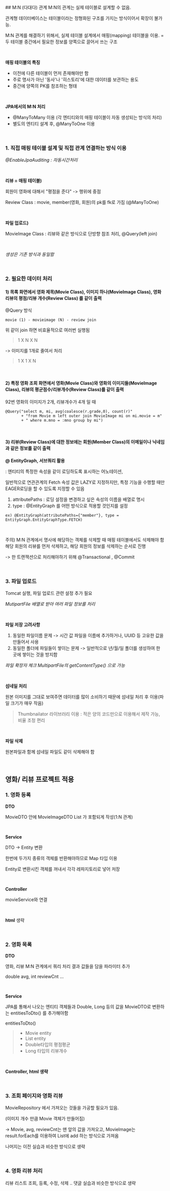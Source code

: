 <br/>
## M:N (다대다) 관계 
M:N의 관계는 실제 테이블로 설계할 수 없음.


관계형 데이터베이스는 테이블이라는 정형화된 구조를 가지는 방식이어서 확장이 불가능.


M:N 관계를 해결하기 위해서, 실제 테이블 설계에서 매핑(mapping) 테이블을 이용.
= 두 테이블 중간에서 필요한 정보를 양쪽으로 끌어서 쓰는 구조

<br/>

****매핑 테이블의 특징**** 
- 이전에 다른 테이블이 먼저 존재해야만 함
- 주로 명사가 아닌 '동사'나 '히스토리'에 대한 데이터를 보관하는 용도
- 중간에 양쪽의 PK를 참조하는 형태

<br/>

****JPA에서의 M:N 처리****
* @ManyToMany 이용 (각 엔티티와의 매핑 테이블이 자동 생성되는 방식의 처리)
* 별도의 엔티티 설계 후, @ManyToOne 이용

<br/>

### 1. 직접 매핑 테이블 설계 및 직접 관계 연결하는 방식 이용
*@EnableJpaAuditing : 자동시간처리*

<br/>

****리뷰 = 매핑 테이블)****

회원이 영화에 대해서 "평점을 준다" -> 행위에 중점

Review Class : movie, member(영화, 회원)의 pk를 fk로 가짐 (@ManyToOne)

<br/>

****파일 업로드)****

MovieImage Class : 리뷰와 같은 방식으로 단방향 참조 처리, @Query(left join)

<br/>

*생성은 기존 방식과 동일함*

<br/>

### 2. 필요한 데이터 처리
#### 1) 목록 화면에서 영화 제목(Movie Class), 이미지 하나(MovieImage Class), 영화 리뷰의 평점/리뷰 개수(Review Class) 를 같이 출력


@Query 방식 
```
movie (1) - movieimage (N) - review join
```


위 같이 join 하면 비효율적으로 여러번 실행됨
> 1 X N X N 


-> 이미지를 1개로 줄여서 처리
> 1 X 1 X N 

<br/>

#### 2) 특정 영화 조회 화면에서 영화(Movie Class)와 영화의 이미지들(MovieImage Class), 리뷰의 평균점수/리뷰개수(Review Class)를 같이 출력

92번 영화의 이미지가 2개, 리뷰개수가 4개 일 때
```
@Query("select m, mi, avg(coalesce(r.grade,0), count(r)" 
       + "from Movie m left outer join MovieImage mi on mi.movie = m" 
       + " where m.mno = :mno group by mi")
```

<br/>

#### 3) 리뷰(Review Class)에 대한 정보에는 회원(Member Class)의 이메일이나 닉네임과 같은 정보를 같이 출력 


****@ EntityGraph, 서브쿼리 활용****


: 엔티티의 특정한 속성을 같이 로딩하도록 표시하는 어노테이션,


일반적으로 연관관계의 Fetch 속성 값은 LAZY로 지정하지만, 특정 기능을 수행할 때만 EAGER로딩을 할 수 있도록 지정할 수 있음 


1. attributePaths : 로딩 설정을 변경하고 싶은 속성의 이름을 배열로 명시
2. type : @EntityGraph 를 어떤 방식으로 적용할 것인지를 설정
```
ex) @EntityGraph(attributePaths={"member"}, type = EntityGraph.EntityGraphType.FETCH)
```

<br/>

주의) M:N 관계에서 명사에 해당하는 객체를 삭제할 때 매핑 테이블에서도 삭제해야 함
해당 회원의 리뷰를 먼저 삭제하고, 해당 회원의 정보를 삭제하는 순서로 진행


-> 한 트랜잭션으로 처리해야하기 위해 @Transactional , @Commit 

<br/>

### 3. 파일 업로드
Tomcat 실행, 파일 업로드 관련 설정 추가 필요


*MutipartFile 배열로 받아 여러 파일 정보를 처리*

<br/>

****파일 저장 고려사항****
1. 동일한 파일이름 문제 -> 시간 값 파일을 이름에 추가하거나, UUID 등 고유한 값을 만들어서 사용
2. 동일한 폴더에 파일들이 쌓이는 문제 -> 일반적으로 년/월/일 폴더를 생성하여 한 곳에 쌓이는 것을 방지함



*파일 확장자 체크 MultipartFile의 getContentType() 으로 가능*

<br/>

****섬네일 처리****


원본 이미지를 그대로 보여주면 데이터를 많이 소비하기 때문에 섬네일 처리 후 이용(파일 크기가 매우 작음)
> Thumbnailator 라이브러리 이용 : 적은 양의 코드만으로 이용해서 제작 가능, 비율 조정 편리

<br/>

****파일 삭제****


원본파일과 함께 섬네일 파일도 같이 삭제해야 함

<br/>

## 영화/ 리뷰 프로젝트 적용
### 1. 영화 등록
****DTO****


MovieDTO 안에 MovieImageDTO List 가 포함되게 작성(1:N 관계)

<br/>

****Service****


DTO -> Entity 변환


한번에 두가지 종류의 객체를 반환해야하므로 Map 타입 이용



Entity로 변환시킨 객체를 꺼내서 각각 레파지토리로 넣어 저장

<br/>

****Controller****


movieService와 연결

<br/>

****html**** 생략

<br/>

### 2. 영화 목록
****DTO****


영화, 리뷰 M:N 관계에서 쿼리 처리 결과 값들을 담을 파라미터 추가


double avg, int reviewCnt ...

<br/>

****Service****


JPA를 통해서 나오는 엔티티 객체들과 Double, Long 등의 값을 MovieDTO로 변환하는 entitiesToDto() 를 추가해야함



entitiesToDto()
> - Movie entity
> - List<MovieImage> entity
> - Double타입의 평점평균
> - Long 타입의 리뷰개수

<br/>

****Controller, html 생략****

<br/>

### 3. 조회 페이지와 영화 리뷰
MovieRepository 에서 가져오는 것들을 가공할 필요가 있음.


(이미지 개수 만큼 Movie 객체가 만들어짐)


-> Movie, avg, reviewCnt는 맨 앞의 값을 가져오고, MovieImage는 result.forEach를 이용하여 List에 add 하는 방식으로 가져옴



나머지는 이전 실습과 비슷한 방식으로 생략

<br/>

### 4. 영화 리뷰 처리
리뷰 리스트 조회, 등록, 수정, 삭제 .. 댓글 실습과 비슷한 방식으로 생략 
